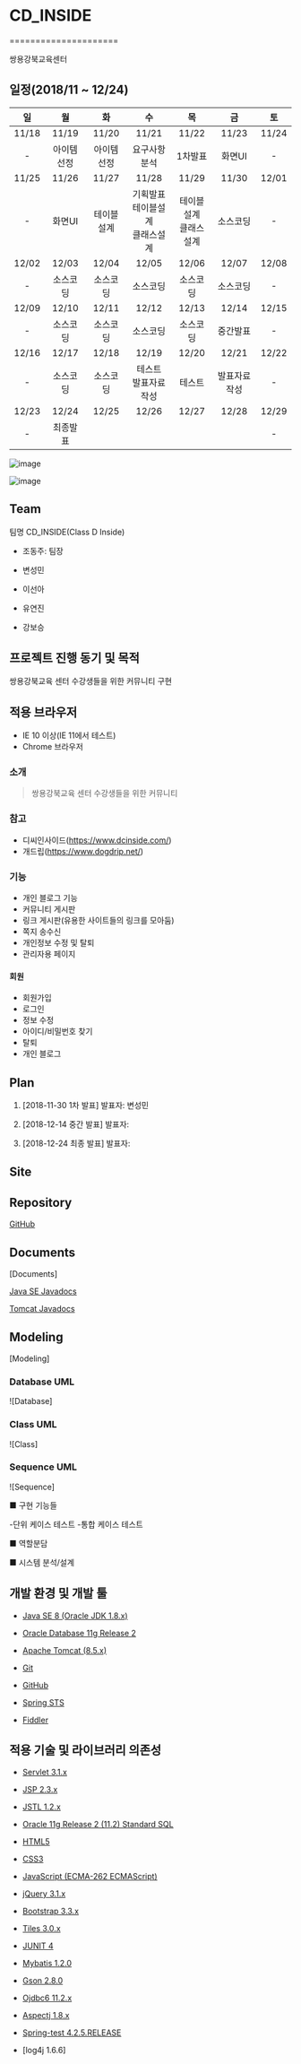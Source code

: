# CD_INSIDE
=====================

쌍용강북교육센터

## 일정(2018/11 ~ 12/24)
|일|월|화|수|목|금|토|
|:---:|:---:|:---:|:---:|:---:|:---:|:---:|
|11/18|11/19|11/20|11/21|11/22|11/23|11/24|
|-|아이템선정|아이템선정|요구사항 분석|1차발표|화면UI|-|
|11/25|11/26|11/27|11/28|11/29|11/30|12/01|
|-|화면UI|테이블설계|기획발표<br>테이블설계<br>클래스설계|테이블설계<br>클래스설계|소스코딩|-|
|12/02|12/03|12/04|12/05|12/06|12/07|12/08|
|-|소스코딩|소스코딩|소스코딩|소스코딩|소스코딩|-|
|12/09|12/10|12/11|12/12|12/13|12/14|12/15|
|-|소스코딩|소스코딩|소스코딩|소스코딩|중간발표|-|
|12/16|12/17|12/18|12/19|12/20|12/21|12/22|
|-|소스코딩|소스코딩|테스트<br>발표자료작성|테스트|발표자료작성|-|
|12/23|12/24|12/25|12/26|12/27|12/28|12/29|
|-|최종발표|||||-|

![image](https://user-images.githubusercontent.com/45251842/49421573-d811b780-f7d3-11e8-8cc8-00de4a9419bd.png)

![image](https://user-images.githubusercontent.com/45251842/49421600-f5df1c80-f7d3-11e8-9895-a1493ca4e5af.png)

## Team

팀명 CD_INSIDE(Class D Inside)

- 조동주: 팀장

- 변성민

- 이선아

- 유연진

- 강보승



## 프로젝트 진행 동기 및 목적

쌍용강북교육 센터 수강생들을 위한 커뮤니티 구현


## 적용 브라우저

- IE 10 이상(IE 11에서 테스트)
- Chrome 브라우저



### 소개

> 쌍용강북교육 센터 수강생들을 위한 커뮤니티



### 참고
 
- 디씨인사이드(https://www.dcinside.com/)
- 개드립(https://www.dogdrip.net/)

### 기능 

- 개인 블로그 기능
- 커뮤니티 게시판
- 링크 게시판(유용한 사이트들의 링크를 모아둠)
- 쪽지 송수신
- 개인정보 수정 및 탈퇴
- 관리자용 페이지


#### 회원

- 회원가입
- 로그인
- 정보 수정
- 아이디/비밀번호 찾기
- 탈퇴
- 개인 블로그




## Plan 

01. [2018-11-30 1차 발표]
발표자: 변성민

02. [2018-12-14 중간 발표]
발표자: 

03. [2018-12-24 최종 발표]
발표자: 



## Site



## Repository

[GitHub](https://github.com/dahyoun-daddy/MC)




## Documents 

[Documents]

[Java SE Javadocs](http://docs.oracle.com/javase/8/docs/api)

[Tomcat Javadocs](http://tomcat.apache.org/tomcat-8.5-doc/api)





## Modeling 

[Modeling]




### Database UML 

![Database]




### Class UML 

![Class]



### Sequence UML 

![Sequence]

■ 구현 기능들

-단위 케이스 테스트
-통합 케이스 테스트

■ 역할분담

■ 시스템 분석/설계


## 개발 환경 및 개발 툴

- [Java SE 8 (Oracle JDK 1.8.x)](http://jcp.org)

- [Oracle Database 11g Release 2](http://oracle.com)

- [Apache Tomcat (8.5.x)](http://tomcat.apache.org)

- [Git](http://git-scm.com)

- [GitHub](https://github.com)

- [Spring STS](https://spring.io/tools)

- [Fiddler](https://www.telerik.com/fiddler)


## 적용 기술 및 라이브러리 의존성

- [Servlet 3.1.x](http://jcp.org/en/jsr/detail?id=340)

- [JSP 2.3.x](http://jcp.org/en/jsr/detail?id=245)

- [JSTL 1.2.x](http://jcp.org/en/jsr/detail?id=52)

- [Oracle 11g Release 2 (11.2) Standard SQL](http://docs.oracle.com/cd/E11882_01/server.112/e41084/ap_standard_sql.htm)

- [HTML5](http://w3.org/TR/html5)

- [CSS3](http://w3.org/TR/CSS)

- [JavaScript (ECMA-262 ECMAScript)](http://ecma-international.org/publications/standards/Ecma-262.htm)

- [jQuery 3.1.x](http://jquery.com)

- [Bootstrap 3.3.x](http://bootstrapk.com)

- [Tiles 3.0.x](https://tiles.apache.org)

- [JUNIT 4](http://junit.org/junit4)

- [Mybatis 1.2.0](http://www.mybatis.org/mybatis-3)

- [Gson 2.8.0](https://github.com/google/gson)

- [Ojdbc6 11.2.x](https://mvnrepository.com/artifact/oracle/ojdbc6/11.2.0.3)

- [Aspectj 1.8.x](https://www.eclipse.org/aspectj)

- [Spring-test 4.2.5.RELEASE](https://docs.spring.io/spring/docs/current/spring-framework-reference/testing.html)

- [log4j 1.6.6]
